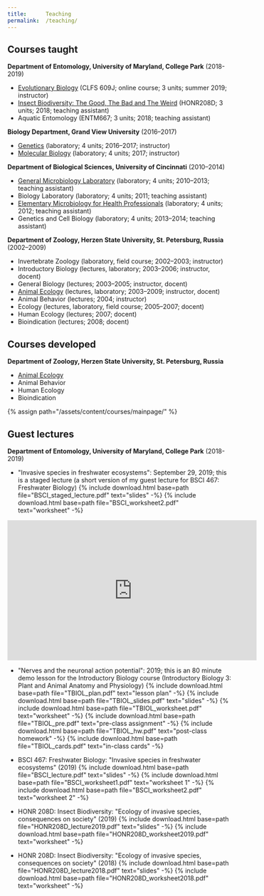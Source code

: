 ```yaml
---
title:      Teaching
permalink:  /teaching/
---
```


## Courses taught

<p class="mb-1"><strong>Department of Entomology, University of Maryland, College Park</strong> (2018-2019)</p>

* <a href="{{ site.baseurl }}{% link pages/courses/evolutionary-biology.md %}">Evolutionary Biology</a> (CLFS 609J; online course; 3 units; summer 2019; instructor) 
* <a href="{{ site.baseurl }}{% link pages/courses/insect-biodiversity.md %}">Insect Biodiversity: The Good, The Bad and The Weird</a> (HONR208D; 3 units; 2018; teaching assistant)
* Aquatic Entomology (ENTM667; 3 units; 2018; teaching assistant)

<p class="mb-1"><strong>Biology Department, Grand View University</strong> (2016–2017)</p>

* <a href="{{ site.baseurl }}{% link pages/courses/genetics.md %}">Genetics</a> (laboratory; 4 units; 2016–2017; instructor)
* <a href="{{ site.baseurl }}{% link pages/courses/molecular-biology.md %}">Molecular Biology</a> (laboratory; 4 units; 2017; instructor)

<p class="mb-1"><strong>Department of Biological Sciences, University of Cincinnati</strong> (2010–2014)</p>

* <a href="{{ site.baseurl }}{% link pages/courses/general-microbiology.md %}">General Microbiology Laboratory</a> (laboratory; 4 units; 2010–2013; teaching assistant)
* Biology Laboratory (laboratory; 4 units; 2011; teaching assistant)
* <a href="{{ site.baseurl }}{% link pages/courses/elementary-microbiology.md %}">Elementary Microbiology for Health Professionals</a> (laboratory; 4 units; 2012; teaching assistant)
* Genetics and Cell Biology (laboratory; 4 units; 2013–2014; teaching assistant)
 
<p class="mb-1"><strong>Department of Zoology, Herzen State University, St. Petersburg, Russia</strong> (2002–2009)</p>
 
* Invertebrate Zoology (laboratory, field course; 2002–2003; instructor)
* Introductory Biology (lectures, laboratory; 2003–2006; instructor, docent)
* General Biology (lectures; 2003–2005; instructor, docent)
* <a href="{{ site.baseurl }}{% link pages/courses/animal-ecology.md %}">Animal Ecology</a> (lectures, laboratory; 2003–2009; instructor, docent)
* Animal Behavior (lectures; 2004; instructor)
* Ecology (lectures, laboratory, field course; 2005–2007; docent)
* Human Ecology (lectures; 2007; docent)
* Bioindication (lectures; 2008; docent)

## Courses developed
<p class="mb-0"><strong>Department of Zoology, Herzen State University, St. Petersburg, Russia</strong></p>

* <a href="{{ site.baseurl }}{% link pages/courses/animal-ecology.md %}">Animal Ecology</a>
* Animal Behavior
* Human Ecology
* Bioindication

{% assign path="/assets/content/courses/mainpage/" %}

## Guest lectures

<p class="mb-1"><strong>Department of Entomology, University of Maryland, College Park</strong> (2018-2019)</p>

* "Invasive species in freshwater ecosystems": September 29, 2019; this is a staged lecture (a short version of my guest lecture for BSCI 467: Freshwater Biology) {% include download.html base=path file="BSCI_staged_lecture.pdf" text="slides" -%} {% include download.html base=path file="BSCI_worksheet2.pdf" text="worksheet" -%} 
<iframe width="560" height="315" src="https://www.youtube.com/embed/oujqMmwJybo" frameborder="0" allow="accelerometer; autoplay; encrypted-media; gyroscope; picture-in-picture" allowfullscreen></iframe>
<br>

* "Nerves and the neuronal action potential": 2019; this is an 80 minute demo lesson for the Introductory Biology course (Introductory Biology 3: Plant and Animal Anatomy and Physiology) {% include download.html base=path file="TBIOL_plan.pdf" text="lesson plan" -%} {% include download.html base=path file="TBIOL_slides.pdf" text="slides" -%} {% include download.html base=path file="TBIOL_worksheet.pdf" text="worksheet" -%} {% include download.html base=path file="TBIOL_pre.pdf" text="pre-class assignment" -%} {% include download.html base=path file="TBIOL_hw.pdf" text="post-class homework" -%} {% include download.html base=path file="TBIOL_cards.pdf" text="in-class cards" -%} 

* BSCI 467: Freshwater Biology: "Invasive species in freshwater ecosystems" (2019) {% include download.html base=path file="BSCI_lecture.pdf" text="slides" -%} {% include download.html base=path file="BSCI_worksheet1.pdf" text="worksheet 1" -%} {% include download.html base=path file="BSCI_worksheet2.pdf" text="worksheet 2" -%} 

* HONR 208D: Insect Biodiversity: "Ecology of invasive species, consequences on society" (2019) {% include download.html base=path file="HONR208D_lecture2019.pdf" text="slides" -%} {% include download.html base=path file="HONR208D_worksheet2019.pdf" text="worksheet" -%} 

* HONR 208D: Insect Biodiversity: "Ecology of invasive species, consequences on society" (2018) {% include download.html base=path file="HONR208D_lecture2018.pdf" text="slides" -%} {% include download.html base=path file="HONR208D_worksheet2018.pdf" text="worksheet" -%} 

<br>




